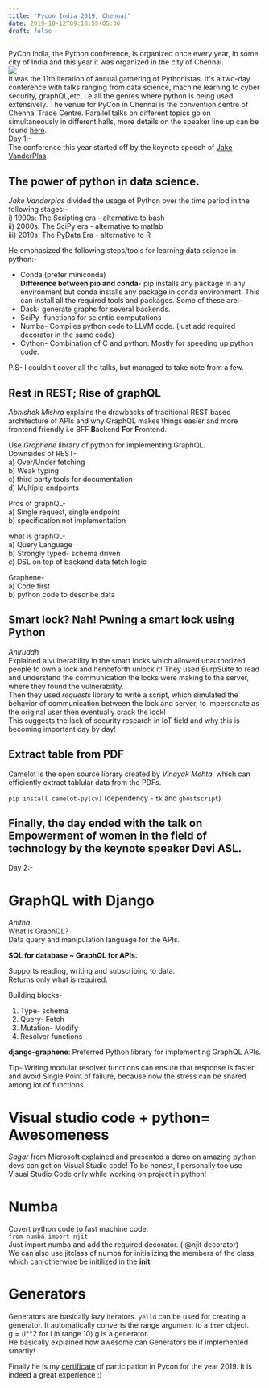 ```yaml
---
title: "Pycon India 2019, Chennai"
date: 2019-10-12T09:18:55+05:30
draft: false
---
```

PyCon India, the Python conference, is organized once every year, in some city of India and this year it was organized in the city of Chennai.   
![](/images/pycon.jpg)  
It was the 11th iteration of annual gathering of Pythonistas. It's a two-day conference with talks ranging from data science, machine learning to cyber security, graphQL,etc, i.e all the genres where python is being used extensively. The venue for PyCon in Chennai is the convention centre of Chennai Trade Centre. Parallel talks on different topics go on simultaneously in different halls, more details on the speaker line up can be found [here](https://in.pycon.org/2019/).  
Day 1:-  
The conference this year started off by the keynote speech of [Jake VanderPlas](https://twitter.com/jakevdp)  
## The power of python in data science.
*Jake Vanderplas* divided the usage of Python over the time period in the following stages:-  
i) 1990s: The Scripting era - alternative to bash   
ii) 2000s: The SciPy era - alternative to matlab  
iii) 2010s: The PyData Era - alternative to R   

He emphasized the following steps/tools for learning data science in python:-  
* Conda (prefer miniconda)  
**Difference between pip and conda**- pip installs any package in any environment but conda installs any package in conda environment. This can install all the required tools and packages. Some of these are:-  
* Dask- generate graphs for several backends.  
* SciPy- functions for scientic computations 
* Numba- Compiles python code to LLVM code. (just add required decorator in the same code)  
* Cython- Combination of C and python. Mostly for speeding up python code.  

P.S- I couldn't cover all the talks, but managed to take note from a few.  
 
## Rest in REST; Rise of graphQL   
*Abhishek Mishra* explains the drawbacks of traditional REST based architecture of APIs and why GraphQL makes things easier and more frontend friendly i.e BFF **B**ackend **F**or **F**rontend.  

Use *Graphene* library of python for implementing GraphQL.  
Downsides of REST-  
a) Over/Under fetching  
b) Weak typing  
c) third party tools for documentation  
d) Multiple endpoints  


Pros of graphQL-  
a) Single request, single endpoint  
b) specification not implementation  

what is graphQL-  
a) Query Language  
b) Strongly typed- schema driven  
c) DSL on top of backend data fetch logic  

Graphene-  
a) Code first  
b) python code to describe data  

## Smart lock? Nah! Pwning a smart lock using Python  
*Aniruddh*   
Explained a vulnerability in the smart locks which allowed unauthorized people to own a lock and henceforth unlock it! They used BurpSuite to read and understand the communication the locks were making to the server, where they found the vulnerability.  
Then they used *requests* library to write a script, which simulated the behavior of communication between the lock and server, to impersonate as the original user then eventually crack the lock!  
This suggests the lack of security research in IoT field and why this is becoming important day by day!  

##  Extract table from PDF  
Camelot is the open source library created by *Vinayak Mehta*, which can efficiently extract tablular data from the PDFs.

`pip install camelot-py[cv]` (dependency - `tk` and `ghostscript`)   

Finally, the day ended with the talk on Empowerment of women in the field of technology by the keynote speaker Devi ASL.  
---  
Day 2:-  
# GraphQL with Django
*Anitha*  
What is GraphQL?  
Data query and manipulation language for the APIs.  

**SQL for database ~  GraphQL for APIs.** 
  
Supports reading, writing and subscribing to data.  
Returns only what is required.  

Building blocks-  
1) Type- schema
2) Query- Fetch 
3) Mutation- Modify  
4) Resolver functions  

**django-graphene**: Preferred Python library for implementing GraphQL APIs.  

Tip- Writing modular resolver functions can ensure that response is faster and avoid Single Point of failure, because now the stress can be shared among lot of functions.  

# Visual studio code + python= Awesomeness 
*Sagar* from Microsoft explained and presented a demo on amazing python devs can get on Visual Studio code! To be honest, I personally too use Visual Studio Code only while working on project in python!   

# Numba
Covert python code to fast machine code.  
`from numba import njit`  
Just import numba and add the required decorator. ( @njit decorator)  
We can also use jitclass of numba for initializing the members of the class, which can otherwise be initilized in the __init__.   

# Generators 
Generators are basically lazy iterators. 
`yeild` can be used for creating a generator. 
It automatically converts the range argument to a `iter` object.  
g = (i**2 for i in range 10) 
g is a generator.  
He basically explained how awesome can Generators be if implemented smartly!  

Finally he is my [certificate](https://in.pycon.org/2019/c/c26e292e51.pdf) of participation in Pycon for the year 2019. It is indeed a great experience :)  








